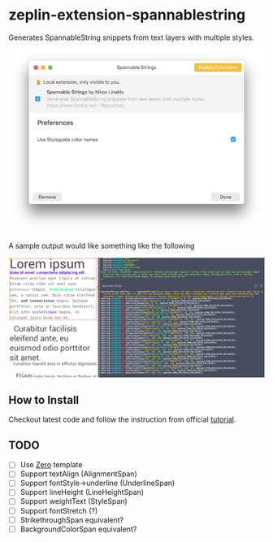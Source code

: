 # zeplin-extension-spannablestring

Generates SpannableString snippets from text layers with multiple styles.

<p align="center">
  <img src=".github/zeplin-spannable-strings-extension.png" />
</p>

A sample output would like something like the following
<p align="center">
  <img src=".github/zeplin-spannable-strings-extension-sample.png" />
</p>

## How to Install
Checkout latest code and follow the instruction from official [tutorial](https://github.com/zeplin/zeplin-extension-documentation/blob/master/tutorial.md#adding-a-local-extension).

## TODO
- [ ] Use [Zero](https://github.com/baybara-pavel/zero) template
- [ ] Support textAlign (AlignmentSpan)
- [ ] Support fontStyle->underline (UnderlineSpan)
- [ ] Support lineHeight (LineHeightSpan)
- [ ] Support weightText (StyleSpan)
- [ ] Support fontStretch (?)
- [ ] StrikethroughSpan equivalent?
- [ ] BackgroundColorSpan equivalent?

